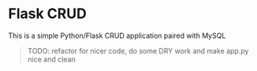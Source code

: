 # Flask CRUD

This is a simple Python/Flask CRUD application paired with MySQL

> TODO: refactor for nicer code, do some DRY work and make app.py nice and clean